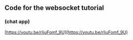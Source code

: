 ## Code for the websocket tutorial 
### (chat app)

[https://youtu.be/rIjuFomf_9U](https://youtu.be/rIjuFomf_9U)